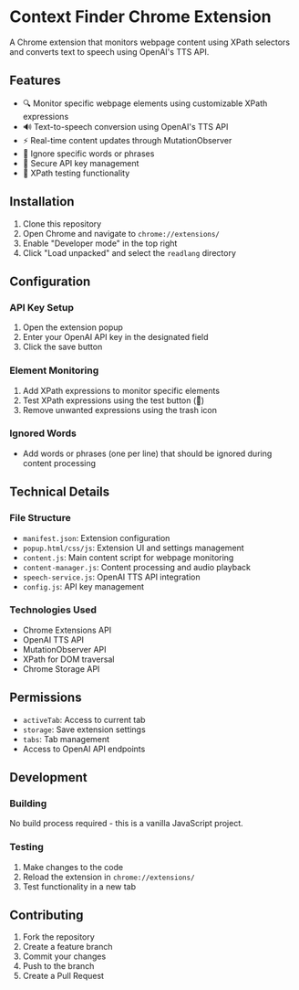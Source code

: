 # Context Finder Chrome Extension

A Chrome extension that monitors webpage content using XPath selectors and converts text to speech using OpenAI's TTS API.

## Features

- 🔍 Monitor specific webpage elements using customizable XPath expressions
- 🔊 Text-to-speech conversion using OpenAI's TTS API
- ⚡ Real-time content updates through MutationObserver
- 🚫 Ignore specific words or phrases
- 🔑 Secure API key management
- 🧪 XPath testing functionality

## Installation

1. Clone this repository
2. Open Chrome and navigate to `chrome://extensions/`
3. Enable "Developer mode" in the top right
4. Click "Load unpacked" and select the `readlang` directory

## Configuration

### API Key Setup
1. Open the extension popup
2. Enter your OpenAI API key in the designated field
3. Click the save button

### Element Monitoring
1. Add XPath expressions to monitor specific elements
2. Test XPath expressions using the test button (🧪)
3. Remove unwanted expressions using the trash icon

### Ignored Words
- Add words or phrases (one per line) that should be ignored during content processing

## Technical Details

### File Structure
- `manifest.json`: Extension configuration
- `popup.html/css/js`: Extension UI and settings management
- `content.js`: Main content script for webpage monitoring
- `content-manager.js`: Content processing and audio playback
- `speech-service.js`: OpenAI TTS API integration
- `config.js`: API key management

### Technologies Used
- Chrome Extensions API
- OpenAI TTS API
- MutationObserver API
- XPath for DOM traversal
- Chrome Storage API

## Permissions
- `activeTab`: Access to current tab
- `storage`: Save extension settings
- `tabs`: Tab management
- Access to OpenAI API endpoints

## Development

### Building
No build process required - this is a vanilla JavaScript project.

### Testing
1. Make changes to the code
2. Reload the extension in `chrome://extensions/`
3. Test functionality in a new tab

## Contributing
1. Fork the repository
2. Create a feature branch
3. Commit your changes
4. Push to the branch
5. Create a Pull Request

